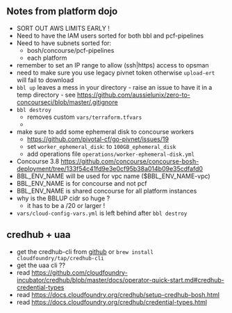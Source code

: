 ## Notes from platform dojo

* SORT OUT AWS LIMITS EARLY !
* Need to have the IAM users sorted for both bbl and pcf-pipelines
* Need to have subnets sorted for:
  * bosh/concourse/pcf-pipelines
  * each platform
* remember to set an IP range to allow (ssh|https) access to opsman
* need to make sure you use legacy pivnet token otherwise `upload-ert` will fail
  to download
* `bbl up` leaves a mess in your directory - raise an issue to have it in a temp directory - see https://github.com/aussielunix/zero-to-concourseci/blob/master/.gitignore
* `bbl destroy`
  * removes custom `vars/terraform.tfvars`
  * 
* make sure to add some ephemeral disk to concourse workers
  * https://github.com/pivotal-cf/go-pivnet/issues/19
  * set `worker_ephemeral_disk`: to `100GB_ephemeral_disk`
  * add operations file `operations/worker-ephemeral-disk.yml`
* Concourse 3.8 https://github.com/concourse/concourse-bosh-deployment/tree/133f54c41fd9e3e0cf95b38a014b09e35cdfafd0
* BBL_ENV_NAME will be used for vpc name ($BBL_ENV_NAME-vpc)
* BBL_ENV_NAME is for concourse and not pcf
* BBL_ENV_NAME is shared concourse for all platform instances
* why is the BBLUP cidr so huge ?
  * it has to be a /20 or larger !
* `vars/cloud-config-vars.yml` is left behind after `bbl destroy`

## credhub + uaa

* get the credhub-cli from [github](https://github.com/cloudfoundry-incubator/credhub-cli/releases) or `brew install cloudfoundry/tap/credhub-cli`
* get the uaa cli ??
* read https://github.com/cloudfoundry-incubator/credhub/blob/master/docs/operator-quick-start.md#credhub-credential-types
* read https://docs.cloudfoundry.org/credhub/setup-credhub-bosh.html
* read https://docs.cloudfoundry.org/credhub/credential-types.html

